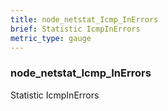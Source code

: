 ```yaml
---
title: node_netstat_Icmp_InErrors
brief: Statistic IcmpInErrors
metric_type: gauge
---
```

### node_netstat_Icmp_InErrors

Statistic IcmpInErrors